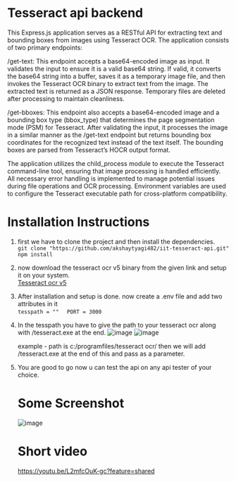 # Tesseract api backend
This Express.js application serves as a RESTful API for extracting text and bounding boxes from images using Tesseract OCR. The application consists of two primary endpoints:

/get-text: This endpoint accepts a base64-encoded image as input. It validates the input to ensure it is a valid base64 string. If valid, it converts the base64 string into a buffer, saves it as a temporary image file, and then invokes the Tesseract OCR binary to extract text from the image. The extracted text is returned as a JSON response. Temporary files are deleted after processing to maintain cleanliness.

/get-bboxes: This endpoint also accepts a base64-encoded image and a bounding box type (bbox_type) that determines the page segmentation mode (PSM) for Tesseract. After validating the input, it processes the image in a similar manner as the /get-text endpoint but returns bounding box coordinates for the recognized text instead of the text itself. The bounding boxes are parsed from Tesseract’s HOCR output format.

The application utilizes the child_process module to execute the Tesseract command-line tool, ensuring that image processing is handled efficiently. All necessary error handling is implemented to manage potential issues during file operations and OCR processing. Environment variables are used to configure the Tesseract executable path for cross-platform compatibility.

# Installation Instructions
1. first we have to clone the project and then install the dependencies.  
   ```git clone "https://github.com/akshaytyagi482/iit-tesseract-api.git"```    
   ```npm install ```   
2. now download the tesseract ocr v5 binary from the given link and setup it on your system.  
   [Tesseract ocr v5](https://github.com/UB-Mannheim/tesseract/wiki)
3. After installation and setup is done. now create a .env file and add two attributes in it  
   ``` tesspath = "" ```
 ```  PORT = 3000```
4. In the tesspath you have to give the path to your tesseract ocr along with /tesseract.exe at the end.
   ![image](https://github.com/user-attachments/assets/b8c4c3b2-e923-4e53-a025-7bbc4583574d)
   ![image](https://github.com/user-attachments/assets/faf924b0-054e-4aa0-9192-e3a1d32a2b76)

   example - path is c:/programfiles/tesseract ocr/
   then we will add /tesseract.exe at the end of this and pass as a parameter.
6. You are good to go now u can test the api on any api tester of your choice.
   # Some Screenshot
    ![image](https://github.com/user-attachments/assets/fc4ea114-d404-4708-a87b-0399c5fea7a5)

   # Short video
   https://youtu.be/L2mfcOuK-gc?feature=shared

   
